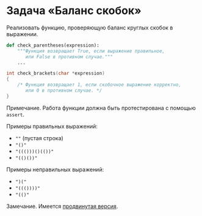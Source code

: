 # Задача «Баланс скобок»

Реализовать функцию, проверяющую баланс круглых скобок в выражении.

```python
def check_parentheses(expression):
    """Функция возвращает True, если выражение правильное,
       или False в противном случае."""
    ...
```

```c
int check_brackets(char *expression) 
{
    /* Функция возвращает 1, если скобочное выражение корректно, 
       или 0 в противном случае. */
}
```

Примечание. Работа функции должна быть протестирована с помощью `assert`.

Примеры правильных выражений:

* `""` (пустая строка)
* `"()"`
* `"((()))()(())"`
* `"(()())"`

Примеры неправильных выражений:

* `")("`
* `"((())))"`
* `"(()"`

Замечание. Имеется <a href="https://github.com/BogdanKlimov11/NSU/tree/main/Fundamentals_of_Software_Design/1_Basic_skills/Баланс скобок (продвинутая версия)">продвинутая версия</a>.
